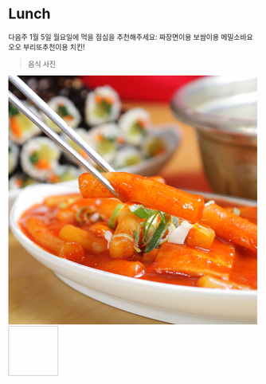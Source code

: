 # Lunch
다음주 1월 5일 월요일에 먹을 점심을 추천해주세요:
짜장면이용 
보쌈이용
메밀소바요오오
부리또추천이용
치킨!

> 음식 사진

![Alt text](/ttuck.jpg "떡볶이")
<img width="100" height="100"></img>

